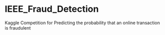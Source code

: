 # IEEE_Fraud_Detection
Kaggle Competition for Predicting the probability that an online transaction is fraudulent
